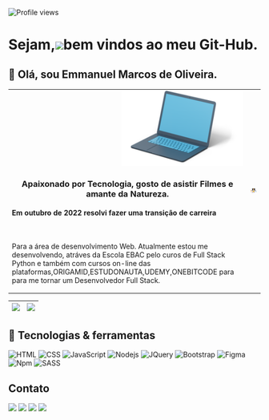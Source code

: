<p align="left"><img src="https://komarev.com/ghpvc/?username=emmanuelmarcosdeoliveira&color=yellow" alt="Profile views"/></p>
<h1 align="left">Sejam,<img src="https://raw.githubusercontent.com/kaueMarques/kaueMarques/master/hi.gif" height="30px">bem vindos ao meu Git-Hub.</h1>


 
 <h2>👋 Olá, sou Emmanuel Marcos de Oliveira. </h2>
 
 
 <table border="0" cellspacing="0" cellpadding="0">
  <tr>   
     <td style="border: 0";>
     <div align="right">
     <img height="150em" src="https://github.com/emmanuelmarcosdeoliveira/emmanuelmarcosdeoliveira/blob/main/3d-flame-open-dark-grey-laptop.png"/>
    <div align="center">
      <h3>Apaixonado por Tecnologia, gosto de asistir Filmes e amante da Natureza.</h3>
      </div>
     <div align="left">
       <h4>Em outubro de 2022 resolvi fazer uma transição de carreira</h4>
      </div>
      <br>
      <div align="left">
<p>Para a área de desenvolvimento Web. Atualmente estou me desenvolvendo, atráves da Escola EBAC pelo curos de Full Stack Python e também com cursos on-line das plataformas,ORIGAMID,ESTUDONAUTA,UDEMY,ONEBITCODE para para me tornar um Desenvolvedor Full Stack.</p>
      </div>
            </td>
       <td style="border: 0";>
      <img width="400" src="https://github.com/emmanuelmarcosdeoliveira/emmanuelmarcosdeoliveira/blob/main/marginalia-programming.gif" />
    </td>
    </tr>
</table>



| <img height="190em" src="https://github-readme-stats.vercel.app/api?username=emmanuelmarcosdeoliveira&show_icons=true&theme=tokyonight&include_all_commits=true&count_private=true"/> | <img height="190em" src="https://github-readme-stats.vercel.app/api/top-langs/?username=emmanuelmarcosdeoliveira&layout=compact&langs_count=7&theme=tokyonight"/> |
| :-: | :-: |


  
  
## 📓  Tecnologias & ferramentas

![HTML](https://img.shields.io/badge/HTML5-E34F26?style=for-the-badge&logo=html5&logoColor=white)
![CSS](https://img.shields.io/badge/CSS3-1572B6?style=for-the-badge&logo=css3&logoColor=white)
![JavaScript](https://img.shields.io/badge/JavaScript-F7DF1E?style=for-the-badge&logo=javascript&logoColor=black)
![Nodejs](https://img.shields.io/badge/Node.js-43853D?style=for-the-badge&logo=node.js&logoColor=white)
 ![JQuery](https://img.shields.io/badge/jQuery-0769AD?style=for-the-badge&logo=jquery&logoColor=white)
![Bootstrap](https://img.shields.io/badge/Bootstrap-563D7C?style=for-the-badge&logo=bootstrap&logoColor=white) 
![Figma](https://img.shields.io/badge/Figma-F24E1E?style=for-the-badge&logo=figma&logoColor=white)
![Npm](https://img.shields.io/badge/NPM-000000?style=for-the-badge&logo=NPM=Color=white)
![SASS](https://img.shields.io/badge/Sass-CC6699?style=for-the-badge&logo=sass&logoColor=white)
    
   
   ## Contato
   <div> 


  <a href = "mailto:emmanuelmarcosdeoliveira@gmail.com"><img src="https://img.shields.io/badge/-Gmail-%23333?style=for-the-badge&logo=gmail&logoColor=white" target="_blank"></a>
  <a href="https://www.linkedin.com/in/oliveira-marcos-emmanuel?lipi=urn%3Ali%3Apage%3Ad_flagship3_profile_view_base_contact_details%3BUetG4s3ZT76Byt3XWdZ2Tg%3D%3D" target="_blank"><img src="https://img.shields.io/badge/-LinkedIn-%230077B5?style=for-the-badge&logo=linkedin&logoColor=white" target="_blank"></a> 
     <a href="https://discord.gg/9rjzZVGa3Z"><img src="https://img.shields.io/badge/Discord-7289DA?style=for-the-badge&logo=discord&logoColor=white"></a> 
  <a href="https://www.instagram.com/developer_in_starting/"><img src="https://img.shields.io/badge/Instagram-E4405F?style=for-the-badge&logo=instagram&logoColor=white"></a> 
 
 </div>
 
